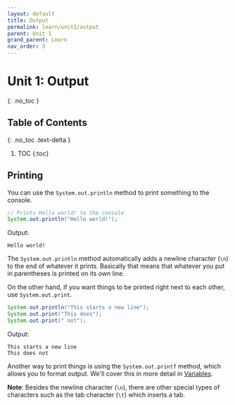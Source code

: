 ```yaml
---
layout: default
title: Output
permalink: learn/unit1/output
parent: Unit 1
grand_parent: Learn
nav_order: 3
---
```


<!-- prettier-ignore-start -->
# Unit 1: Output
{: .no_toc }

## Table of Contents
{: .no_toc .text-delta }

1. TOC
{:toc}
<!-- prettier-ignore-end -->

## Printing

You can use the `System.out.println` method to print something to the console.

```java
// Prints Hello world! to the console
System.out.println("Hello world!");
```

Output:

```
Hello world!
```

The `System.out.println` method automatically adds a newline character (`\n`) to the end of whatever it prints. Basically that means that whatever you put in parentheses is printed on its own line.

On the other hand, if you want things to be printed right next to each other, use `System.out.print`.

```java
System.out.println("This starts a new line");
System.out.print("This does");
System.out.print(" not");
```

Output:

```
This starts a new line
This does not
```

Another way to print things is using the `System.out.printf` method, which allows you to format output. We'll cover this in more detail in [Variables](/learn-code/learn/unit1/variables/).

**Note**: Besides the newline character (`\n`), there are other special types of characters such as the tab character (`\t`) which inserts a tab.
